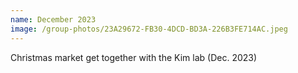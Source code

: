 ```yaml
---
name: December 2023
image: /group-photos/23A29672-FB30-4DCD-BD3A-226B3FE714AC.jpeg
---
```


Christmas market get together with the Kim lab (Dec. 2023)
